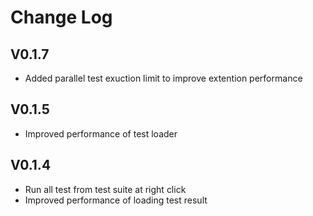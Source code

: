 # Change Log

## V0.1.7
- Added parallel test exuction limit to improve extention performance

## V0.1.5
- Improved performance of test loader

## V0.1.4
- Run all test from test suite at right click
- Improved performance of loading test result 